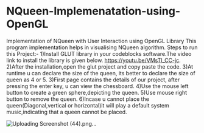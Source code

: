 # NQueen-Implemenatation-using-OpenGL
Implementation of NQueen with User Interaction using OpenGL Library
This program implementation helps in visualising NQueen algorithm.
Steps to run this Project:-
1)Install GLUT library in your codeblocks software.The video link to install the library is given below.
https://youtu.be/VMsTI_CC-jc.
2)After the installation,open the glut project and copy paste the code.
3)At runtime u can declare the size of the queen, its better to declare the size of queen as 4 or 5.
3)First page contains the details of our project, after pressing the enter key, u can view the chessboard.
4)Use the mouse left button to create a green sphere,depicting the queen.
5)Use mouse right button to remove the queen.
6)Incase u cannot place the queen(Diagonal,vertical or horizontal)it will play a default system music,indicating that a queen cannot be placed.

![Uploading Screenshot (44).png…]()

